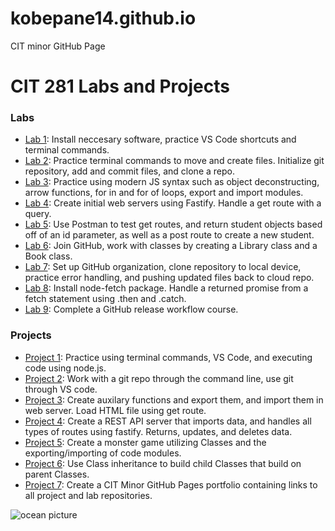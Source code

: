 # kobepane14.github.io
CIT minor GitHub Page 
<body>
<h1>CIT 281 Labs and Projects</h1>
<h3>Labs</h3>
<ul>
  <li><a href="https://kobepane14.github.io/cit281-lab01/" target="_blank">Lab 1</a>: Install neccesary software, practice VS Code shortcuts and terminal commands.</li>
  <li><a href="https://kobepane14.github.io/cit281-lab02/" target="_blank">Lab 2</a>: Practice terminal commands to move and create files. Initialize git repository, add and commit files, and clone a
  repo.</li>
  <li><a href="https://kobepane14.github.io/cit281-lab03/" target="_blank">Lab 3</a>: Practice using modern JS syntax such as object deconstructing, arrow functions, for in and for of loops, export
  and import modules.</li>
  <li><a href="https://kobepane14.github.io/cit281-lab04/" target="_blank">Lab 4</a>: Create initial web servers using Fastify. Handle a get route with a query.</li>
  <li><a href="https://kobepane14.github.io/cit281-lab05/" target="_blank">Lab 5</a>: Use Postman to test get routes, and return student objects based off of an id parameter, as well as a post route
  to create a new student.</li>
  <li><a href="https://kobepane14.github.io/cit281-lab06/" target="_blank">Lab 6</a>: Join GitHub, work with classes by creating a Library class and a Book class.</li>
  <li><a href="https://kobepane14.github.io/cit281-lab07/" target="_blank">Lab 7</a>: Set up GitHub organization, clone repository to local device, practice error handling, and pushing updated files
  back to cloud repo.</li>
  <li><a href="https://kobepane14.github.io/cit281-lab08/" target="_blank">Lab 8</a>: Install node-fetch package. Handle a returned promise from a fetch statement using .then and .catch.</li>
  <li><a href="https://kobepane14.github.io/cit281-lab09/" target="_blank">Lab 9</a>: Complete a GitHub release workflow course.</li>
</ul>
<h3>Projects</h3>
<ul>
  <li><a href="https://kobepane14.github.io/cit281-p1/" target="_blank">Project 1</a>: Practice using terminal commands, VS Code, and executing code using node.js.</li>
  <li><a href="https://kobepane14.github.io/cit281-p2/" target="_blank">Project 2</a>: Work with a git repo through the command line, use git through VS code.</li>
  <li><a href="https://kobepane14.github.io/cit281-p3/" target="_blank">Project 3</a>: Create auxilary functions and export them, and import them in web server. Load HTML file using get route.</li>
  <li><a href="https://kobepane14.github.io/cit281-p4/" target="_blank">Project 4</a>: Create a REST API server that imports data, and handles all types of routes using fastify. Returns, updates,
  and deletes data.</li>
  <li><a href="https://kobepane14.github.io/cit281-p5/" target="_blank">Project 5</a>: Create a monster game utilizing Classes and the exporting/importing of code modules.</li>
  <li><a href="https://kobepane14.github.io/cit281-p6/" target="_blank">Project 6</a>: Use Class inheritance to build child Classes that build on parent Classes.</li>
  <li><a href="https://kobepane14.github.io/cit281-p7/" target="_blank">Project 7</a>: Create a CIT Minor GitHub Pages portfolio containing links to all project and lab repositories.</li>
</ul>
  <img src="steven-van-elk-8kQJCOXx3LM-unsplash.jpg" alt="ocean picture">
</body>
